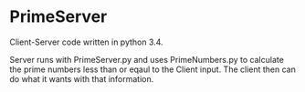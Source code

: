 PrimeServer
===========
Client-Server code written in python 3.4.

Server runs with PrimeServer.py and uses PrimeNumbers.py to calculate the
prime numbers less than or eqaul to the Client input. The client then
can do what it wants with that information.
